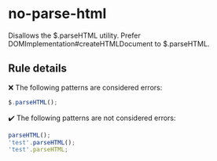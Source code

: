 # no-parse-html

Disallows the $.parseHTML utility. Prefer DOMImplementation#createHTMLDocument to $.parseHTML.

## Rule details

❌ The following patterns are considered errors:
```js
$.parseHTML();
```

✔️ The following patterns are not considered errors:
```js
parseHTML();
'test'.parseHTML();
'test'.parseHTML;
```
